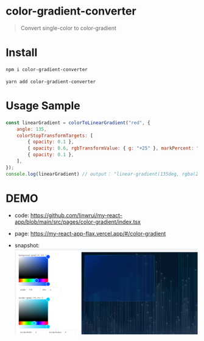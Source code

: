 # color-gradient-converter
> Convert single-color to color-gradient

# Install
```
npm i color-gradient-converter

yarn add color-gradient-converter
```

# Usage Sample
``` javascript
const linearGradient = colorToLinearGradient("red", {
    angle: 135,
    colorStopTransformTargets: [
        { opacity: 0.1 },
        { opacity: 0.6, rgbTransformValue: { g: "+25" }, markPercent: "25%" },
        { opacity: 0.1 },
    ],
});
console.log(linearGradient) // output： "linear-gradient(135deg, rgba(255, 0, 0, 0.1), rgba(255, 25, 0, 0.6) 25%, rgba(255, 0, 0, 0.1))"
```

# DEMO
* code: https://github.com/linwrui/my-react-app/blob/main/src/pages/color-gradient/index.tsx

* page: https://my-react-app-flax.vercel.app/#/color-gradient

* snapshot: 
![图 1](images/f571da30de0a2269ba4af32bf2435cf04014333e925f04ae5c06e39c77961b93.png)  